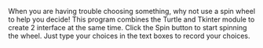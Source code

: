 When you are having trouble choosing something, why not use a spin wheel to help you decide!
This program combines the Turtle and Tkinter module to create 2 interface at the same time.
Click the Spin button to start spinning the wheel.
Just type your choices in the text boxes to record your choices.
